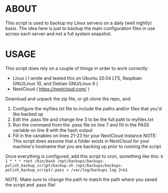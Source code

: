 # ABOUT
This script is used to backup my Linux servers on a daily (well nightly) basis. The idea here is just to backup the main configuration files in use across each server and not a full system snapshot. 

# USAGE
This script does rely on a couple of things in order to work correctly:
- Linux ( I wrote and tested this on Ubuntu 20.04 LTS, Raspbian GNU/Linux 10, and Debian GNU/Linux 9 )
- NextCloud ( https://nextcloud.com/ )

Download and unpack the zip file, or git clone the repo, and:
1) Configure the myfiles.txt file to include the paths and/or files that you'd like backed up
2) Edit the .pass file and change line 3 to be the full path to myfiles.txt
3) Run the command from the .pass file on line 7 and fill in the PASS variable on line 8 with the hash output
4) Fill in the variables on lines 21-23 for your NextCloud instance
NOTE: This script does assume that a folder exists in NextCloud for your machine's hostname that you are backing up _prior_ to running the script

Once everything is configured, add this script to cron, something like this:
```0 1 * * * root /bin/bash /opt/backups/backups-polish_backup_script/backup.sh /opt/backups/backups-polish_backup_script/.pass > /var/log/backups.log 2>&1```

NOTE: Make sure to change the path to match the path where you saved the script and .pass file!